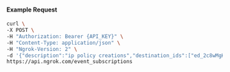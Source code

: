 <!-- Code generated for API Clients. DO NOT EDIT. -->

#### Example Request

```bash
curl \
-X POST \
-H "Authorization: Bearer {API_KEY}" \
-H "Content-Type: application/json" \
-H "Ngrok-Version: 2" \
-d '{"description":"ip policy creations","destination_ids":["ed_2c8wMgHtcZEoxpgkrOEUDahlAIA"],"metadata":"{\"environment\": \"staging\"}","sources":[{"type":"ip_policy_created.v0"}]}' \
https://api.ngrok.com/event_subscriptions
```
